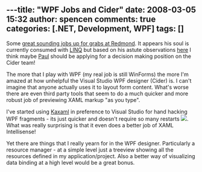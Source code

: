 ---title: "WPF Jobs and Cider"
date: 2008-03-05 15:32
author: spencen
comments: true
categories: [.NET, Development, WPF]
tags: []
---
Some <a href="http://windowsclient.net/jobs/#cider" target="_blank">great sounding jobs up for grabs at Redmond</a>. It appears his soul is currently consumed with <a href="http://www.paulstovell.net/blog/index.php/fluent-synclinq-tests/" target="_blank">LINQ</a> but based on his astute observations <a href="http://paulstovell.net/blog/index.php/evolution-of-the-wpf-designer/" target="_blank">here</a> I think maybe <a href="http://www.paulstovell.net/" target="_blank">Paul</a> should be applying for a decision making position on the Cider team!
 

The more that I play with WPF (my real job is still WinForms) the more I'm amazed at how unhelpful the Visual Studio WPF designer (Cider) is. I can't imagine that anyone actually uses it to layout form content. What's worse there are even third party tools that seem to do a much quicker and more robust job of previewing XAML markup "as you type". 
 

I've started using <a href="http://www.kaxaml.com" target="_blank">Kaxaml</a> in preference to Visual Studio for hand hacking WPF fragments - its just quicker and doesn't require so many restarts ![](http://blog.spencen.com/emoticons/sad.png). What was really surprising is that it even does a better job of XAML Intellisense!
 

Yet there are things that I really yearn for in the WPF designer. Particularly a resource manager - at a simple level just a treeview showing all the resources defined in my application/project. Also a better way of visualizing data binding at a high level would be a great bonus. 



